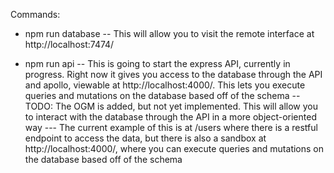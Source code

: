 Commands:
- npm run database
-- This will allow you to visit the remote interface at http://localhost:7474/

- npm run api
-- This is going to start the express API, currently in progress. Right now it gives you access to the database through the API and apollo, viewable at http://localhost:4000/. This lets you execute queries and mutations on the database based off of the schema
-- TODO: The OGM is added, but not yet implemented. This will allow you to interact with the database through the API in a more object-oriented way
--- The current example of this is at /users where there is a restful endpoint to access the data, but there is also a sandbox at http://localhost:4000/, where you can execute queries and mutations on the database based off of the schema